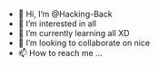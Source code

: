 - 👋 Hi, I’m @Hacking-Back
- 👀 I’m interested in all
- 🌱 I’m currently learning all XD
- 💞️ I’m looking to collaborate on nice
- 📫 How to reach me ...

<!---
Hacking-Back/Hacking-Back is a ✨ special ✨ repository because its `README.md` (this file) appears on your GitHub profile.
You can click the Preview link to take a look at your changes.
--->
